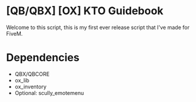 # [QB/QBX] [OX] KTO Guidebook
Welcome to this script, this is my first ever release script that I've made for FiveM. 

# Dependencies
- QBX/QBCORE
- ox_lib
- ox_inventory
- Optional: scully_emotemenu

